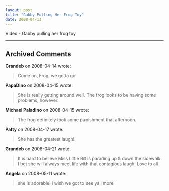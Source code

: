 ```yaml
---
layout: post
title: "Gabby Pulling Her Frog Toy"
date: 2008-04-13
---
```


<div id="WalkingFrog">Video - Gabby pulling her frog toy</div>
<script type="text/javascript"> var so = new SWFObject("http://i170.photobucket.com/player.swf?file=http://vid170.photobucket.com/albums/u252/mjpalad/WalkingFrog.flv", "WalkingFrog", "430", "389", "8", "#EDEBDA"); so.write("WalkingFrog"); </script>


---

## Archived Comments

**Grandeb** on 2008-04-14 wrote:

> Come on, Frog, we gotta go!

**PapaDino** on 2008-04-15 wrote:

> She is really getting around well. The frog looks to be having some problems, however.

**Michael Paladino** on 2008-04-15 wrote:

> The frog definitely took some punishment that afternoon.

**Patty** on 2008-04-17 wrote:

> She has the greatest laugh!!

**Grandeb** on 2008-04-21 wrote:

> It is hard to believe Miss Little Bit is parading up & down the sidewalk.  I bet she will always meet life with that contagious laugh!  Love to all

**Angela** on 2008-05-11 wrote:

> she is adorable! i wish we got to see yall more!
